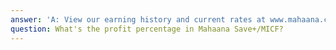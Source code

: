 ```yaml
---
answer: 'A: View our earning history and current rates at www.mahaana.com/micf#Performance.'
question: What's the profit percentage in Mahaana Save+/MICF?
---
```

